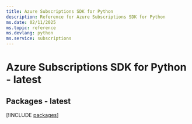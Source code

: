 ```yaml
---
title: Azure Subscriptions SDK for Python
description: Reference for Azure Subscriptions SDK for Python
ms.date: 02/11/2025
ms.topic: reference
ms.devlang: python
ms.service: subscriptions
---
```

# Azure Subscriptions SDK for Python - latest
## Packages - latest
[!INCLUDE [packages](subscriptions-index.md)]